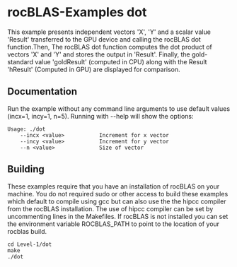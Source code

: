 # rocBLAS-Examples dot
This example presents independent vectors 'X', 'Y' and a scalar value 'Result' transferred to the GPU device and calling the rocBLAS dot function.Then, The rocBLAS dot function computes the dot product of vectors 'X' and 'Y' and stores the output in 'Result'. Finally, the gold-standard value 'goldResult' (computed in CPU) along with the Result 'hResult' (Computed in GPU) are displayed for comparison.

## Documentation
Run the example without any command line arguments to use default values (incx=1, incy=1, n=5).
Running with --help will show the options:

    Usage: ./dot
        --incx <value>           Increment for x vector
        --incy <value>           Increment for y vector
        --n <value>              Size of vector


## Building
These examples require that you have an installation of rocBLAS on your machine.  You do not required sudo or other access to build these examples which default to compile using gcc but can also use the the hipcc compiler from the rocBLAS installation.   The use of hipcc compiler can be set by uncommenting lines in the Makefiles.  If rocBLAS is not installed you can set the environment variable ROCBLAS_PATH to point to the location of your rocblas build. 

    cd Level-1/dot
    make
    ./dot